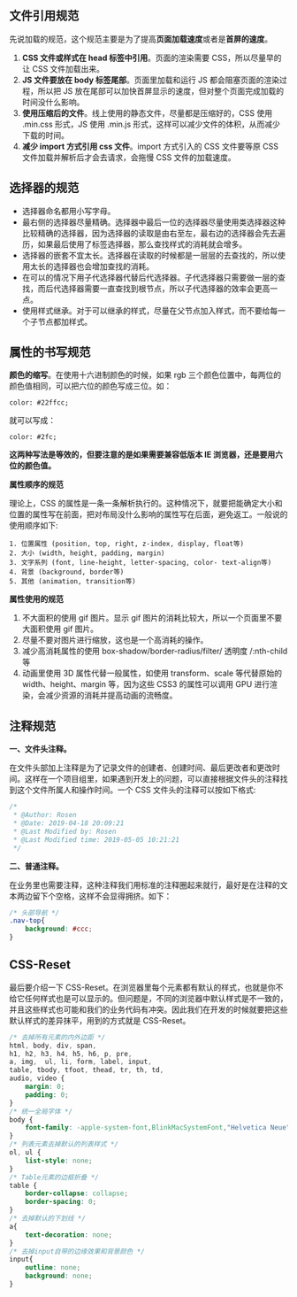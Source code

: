 ## 文件引用规范

先说加载的规范，这个规范主要是为了提高**页面加载速度**或者是**首屏的速度**。

1. **CSS 文件或样式在 head 标签中引用**。页面的渲染需要 CSS，所以尽量早的让 CSS 文件加载出来。
2. **JS 文件要放在 body 标签尾部**。页面里加载和运行 JS 都会阻塞页面的渲染过程，所以把 JS 放在尾部可以加快首屏显示的速度，但对整个页面完成加载的时间没什么影响。
3. **使用压缩后的文件**。线上使用的静态文件，尽量都是压缩好的，CSS 使用 .min.css 形式，JS 使用 .min.js 形式，这样可以减少文件的体积，从而减少下载的时间。
4. **减少 import 方式引用 css 文件**。import 方式引入的 CSS 文件要等原 CSS 文件加载并解析后才会去请求，会拖慢 CSS 文件的加载速度。

## 选择器的规范

- 选择器命名都用小写字母。
- 最右侧的选择器尽量精确。选择器中最后一位的选择器尽量使用类选择器这种比较精确的选择器，因为选择器的读取是由右至左，最右边的选择器会先去遍历，如果最后使用了标签选择器，那么查找样式的消耗就会增多。
- 选择器的嵌套不宜太长。选择器在读取的时候都是一层层的去查找的，所以使用太长的选择器也会增加查找的消耗。
- 在可以的情况下用子代选择器代替后代选择器。子代选择器只需要做一层的查找，而后代选择器需要一直查找到根节点，所以子代选择器的效率会更高一点。
- 使用样式继承。对于可以继承的样式，尽量在父节点加入样式，而不要给每一个子节点都加样式。

## 属性的书写规范

**颜色的缩写**。在使用十六进制颜色的时候，如果 rgb 三个颜色位置中，每两位的颜色值相同，可以把六位的颜色写成三位。如：

```
color: #22ffcc;
```

就可以写成：

```
color: #2fc;
```

**这两种写法是等效的，但要注意的是如果需要兼容低版本 IE 浏览器，还是要用六位的颜色值。**

**属性顺序的规范**

理论上，CSS 的属性是一条一条解析执行的。这种情况下，就要把能确定大小和位置的属性写在前面，把对布局没什么影响的属性写在后面，避免返工。一般说的使用顺序如下:

```
1. 位置属性 (position, top, right, z-index, display, float等)　　
2. 大小 (width, height, padding, margin)　　
3. 文字系列 (font, line-height, letter-spacing, color- text-align等)　　
4. 背景 (background, border等)
5. 其他 (animation, transition等)
```

**属性使用的规范**

1. 不大面积的使用 gif 图片。显示 gif 图片的消耗比较大，所以一个页面里不要大面积使用 gif 图片。
2. 尽量不要对图片进行缩放，这也是一个高消耗的操作。
3. 减少高消耗属性的使用 box-shadow/border-radius/filter/ 透明度 /:nth-child 等
4. 动画里使用 3D 属性代替一般属性，如使用 transform、scale 等代替原始的 width、height、margin 等，因为这些 CSS3 的属性可以调用 GPU 进行渲染，会减少资源的消耗并提高动画的流畅度。

## 注释规范

**一、文件头注释。**

在文件头部加上注释是为了记录文件的创建者、创建时间、最后更改者和更改时间。这样在一个项目组里，如果遇到开发上的问题，可以直接根据文件头的注释找到这个文件所属人和操作时间。一个 CSS 文件头的注释可以按如下格式:

```css
/*
 * @Author: Rosen 
 * @Date: 2019-04-18 20:09:21 
 * @Last Modified by: Rosen
 * @Last Modified time: 2019-05-05 10:21:21
 */
```

**二、普通注释。**

在业务里也需要注释，这种注释我们用标准的注释圈起来就行，最好是在注释的文本两边留下个空格，这样不会显得拥挤。如下：

```css
/* 头部导航 */
.nav-top{
    background: #ccc;
}
```

## CSS-Reset

最后要介绍一下 CSS-Reset。在浏览器里每个元素都有默认的样式，也就是你不给它任何样式也是可以显示的。但问题是，不同的浏览器中默认样式是不一致的，并且这些样式也可能和我们的业务代码有冲突。因此我们在开发的时候就要把这些默认样式的差异抹平，用到的方式就是 CSS-Reset。

```css
/* 去掉所有元素的内外边距 */
html, body, div, span,
h1, h2, h3, h4, h5, h6, p, pre,
a, img,  ul, li, form, label, input,
table, tbody, tfoot, thead, tr, th, td,
audio, video {
	margin: 0;
	padding: 0;
}
/* 统一全局字体 */
body {
	font-family: -apple-system-font,BlinkMacSystemFont,"Helvetica Neue","PingFang SC","Hiragino Sans GB","Microsoft YaHei UI","Microsoft YaHei",Arial,sans-serif
}
/* 列表元素去掉默认的列表样式 */
ol, ul {
	list-style: none;
}
/* Table元素的边框折叠 */
table {
	border-collapse: collapse;
	border-spacing: 0;
}
/* 去掉默认的下划线 */
a{
	text-decoration: none;
}
/* 去掉input自带的边缘效果和背景颜色 */
input{
	outline: none;
	background: none;
}
```


